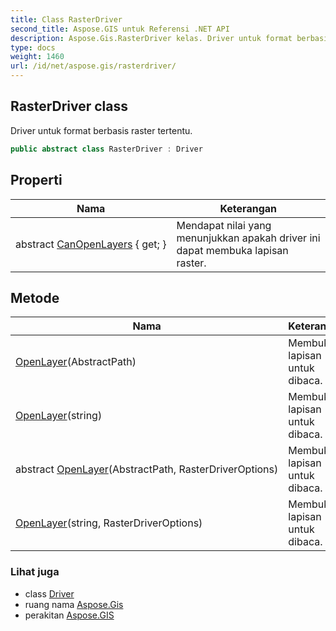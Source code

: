 ```yaml
---
title: Class RasterDriver
second_title: Aspose.GIS untuk Referensi .NET API
description: Aspose.Gis.RasterDriver kelas. Driver untuk format berbasis raster tertentu.
type: docs
weight: 1460
url: /id/net/aspose.gis/rasterdriver/
---
```

## RasterDriver class

Driver untuk format berbasis raster tertentu.

```csharp
public abstract class RasterDriver : Driver
```

## Properti

| Nama | Keterangan |
| --- | --- |
| abstract [CanOpenLayers](../../aspose.gis/rasterdriver/canopenlayers/) { get; } | Mendapat nilai yang menunjukkan apakah driver ini dapat membuka lapisan raster. |

## Metode

| Nama | Keterangan |
| --- | --- |
| [OpenLayer](../../aspose.gis/rasterdriver/openlayer/#openlayer)(AbstractPath) | Membuka lapisan untuk dibaca. |
| [OpenLayer](../../aspose.gis/rasterdriver/openlayer/#openlayer_2)(string) | Membuka lapisan untuk dibaca. |
| abstract [OpenLayer](../../aspose.gis/rasterdriver/openlayer/#openlayer_1)(AbstractPath, RasterDriverOptions) | Membuka lapisan untuk dibaca. |
| [OpenLayer](../../aspose.gis/rasterdriver/openlayer/#openlayer_3)(string, RasterDriverOptions) | Membuka lapisan untuk dibaca. |

### Lihat juga

* class [Driver](../driver/)
* ruang nama [Aspose.Gis](../../aspose.gis/)
* perakitan [Aspose.GIS](../../)


